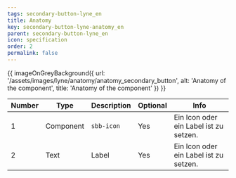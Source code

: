 ```yaml
---
tags: secondary-button-lyne_en
title: Anatomy
key: secondary-button-lyne-anatomy_en
parent: secondary-button-lyne_en
icon: specification
order: 2
permalink: false
---
```


{{ imageOnGreyBackground({
  url: '/assets/images/lyne/anatomy/anatomy_secondary_button',
  alt: 'Anatomy of the component',
  title: 'Anatomy of the component'
}) }}

|Number|Type|Description|Optional|Info|
|------|---|------------|--------|-------|
|1|Component|`sbb-icon`|Yes|Ein Icon oder ein Label ist zu setzen.|
|2|Text|Label|Yes|Ein Icon oder ein Label ist zu setzen.|